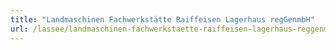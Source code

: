```yaml
---
title: "Landmaschinen Fachwerkstätte Raiffeisen Lagerhaus regGenmbH"
url: /lassee/landmaschinen-fachwerkstaette-raiffeisen-lagerhaus-reggenmbh/
---
```

